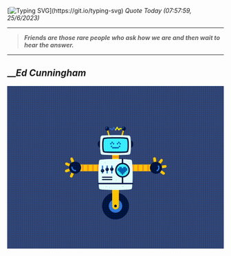 [![Typing SVG](https://readme-typing-svg.herokuapp.com?font=Press+Start+2P&color=C2F784&size=35&width=900&height=100&lines=Hello+World%2C+I'm+Hung+!)](https://git.io/typing-svg) 
_Quote Today (07:57:59, 25/6/2023)_
___
>**_Friends are those rare people who ask how we are and then wait to hear the answer._**
___

## __**_Ed Cunningham_**

![RobotDance](src/assets/images/robot-dancing-dribble.gif?style=center)
